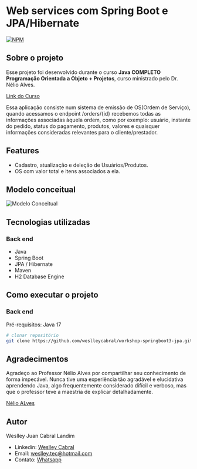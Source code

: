 # Web services com Spring Boot e JPA/Hibernate
[![NPM](https://img.shields.io/npm/l/react)](https://github.com/weslleycabral/workshop-springboot3-jpa/blob/main/LICENSE) 

## Sobre o projeto

Esse projeto foi desenvolvido durante o curso **Java COMPLETO Programação Orientada a Objeto + Projetos**, curso ministrado pelo Dr. Nélio Alves. 

[Link do Curso](https://www.udemy.com/course/java-curso-completo/learn/ "Link do curso na Udemy")

Essa aplicação consiste num sistema de emissão de OS(Ordem de Serviço), quando acessamos o endpoint /orders/{id} recebemos todas as informações associadas àquela ordem, como por exemplo: usuário, instante do pedido, status do pagamento, produtos, valores e quaisquer informações consideradas relevantes para o cliente/prestador.

## Features
- Cadastro, atualização e deleção de Usuários/Produtos.
- OS com valor total e itens associados a ela.
  
## Modelo conceitual
![Modelo Conceitual](https://github.com/weslleycabral/assets/blob/main/Captura%20de%20Tela%202024-01-17%20a%CC%80s%2017.15.45.png?raw=true)

## Tecnologias utilizadas
### Back end
- Java
- Spring Boot
- JPA / Hibernate
- Maven
- H2 Database Engine

## Como executar o projeto

### Back end
Pré-requisitos: Java 17

```bash
# clonar repositório
git clone https://github.com/weslleycabral/workshop-springboot3-jpa.git
```
## Agradecimentos

Agradeço ao Professor Nélio Alves por compartilhar seu conhecimento de forma impecável. Nunca tive uma experiência tão agradável e elucidativa aprendendo Java, algo frequentemente considerado difícil e verboso, mas que o professor teve a maestria de explicar detalhadamente.

[Nélio ALves](https://www.linkedin.com/in/nelio-alves/ "Linkedin do professor Nélio Alves")

## Autor

Weslley Juan Cabral Landim

- Linkedin: [Weslley Cabral](https://www.linkedin.com/in/weslley-cabral-890bb629a/)
- Email: weslley.tec@hotmail.com
- Contato: [Whatsapp](https://api.whatsapp.com/send?phone=5541996111543)


